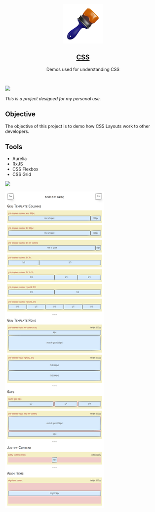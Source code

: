 <p align="center">
  <img src="static/brush.png" height="128">
  <h2 align="center"><a href="https://css.namito.wiki">CSS</a></h2>
  <p align="center">Demos used for understanding CSS<p>
</p>

<br>

![](https://i.imgur.com/waxVImv.png)

_This is a project designed for my personal use._

## Objective

The objective of this project is to demo how CSS Layouts work to other developers.

## Tools

-   Aurelia
-   RxJS
-   CSS Flexbox
-   CSS Grid

![](https://i.imgur.com/waxVImv.png)

![](static/thumbnail.png)
